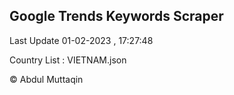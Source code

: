 

## Google Trends Keywords Scraper 
 
Last Update 01-02-2023 , 17:27:48

Country List :
VIETNAM.json



© Abdul Muttaqin 
